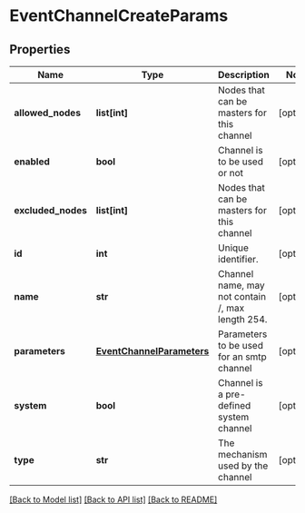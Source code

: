 # EventChannelCreateParams

## Properties
Name | Type | Description | Notes
------------ | ------------- | ------------- | -------------
**allowed_nodes** | **list[int]** | Nodes that can be masters for this channel | [optional] 
**enabled** | **bool** | Channel is to be used or not | [optional] 
**excluded_nodes** | **list[int]** | Nodes that can be masters for this channel | [optional] 
**id** | **int** | Unique identifier. | [optional] 
**name** | **str** | Channel name,  may not contain /, max length 254. | [optional] 
**parameters** | [**EventChannelParameters**](EventChannelParameters.md) | Parameters to be used for an smtp channel | [optional] 
**system** | **bool** | Channel is a pre-defined system channel | [optional] 
**type** | **str** | The mechanism used by the channel | [optional] 

[[Back to Model list]](../README.md#documentation-for-models) [[Back to API list]](../README.md#documentation-for-api-endpoints) [[Back to README]](../README.md)


